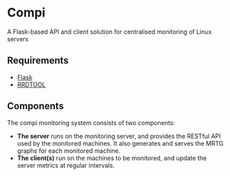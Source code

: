Compi
=====

A Flask-based API and client solution for centralised monitoring of Linux servers

Requirements
------------

- [Flask](http://flask.pocoo.org/ "Flask")
- [RRDTOOL](http://oss.oetiker.ch/rrdtool/prog/rrdpython.en.html "RRDTOOL")

Components
----------

The compi monitoring system consists of two components:
- **The server** runs on the monitoring server, and provides the RESTful API used by the monitored machines. It also generates and serves the MRTG graphs for each monitored machine.
- **The client(s)** run on the machines to be monitored, and update the server metrics at regular intervals.



